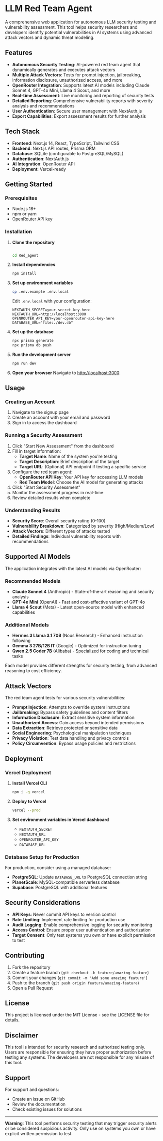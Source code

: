 # LLM Red Team Agent

A comprehensive web application for autonomous LLM security testing and vulnerability assessment. This tool helps security researchers and developers identify potential vulnerabilities in AI systems using advanced attack vectors and dynamic threat modeling.

## Features

- **Autonomous Security Testing**: AI-powered red team agent that dynamically generates and executes attack vectors
- **Multiple Attack Vectors**: Tests for prompt injection, jailbreaking, information disclosure, unauthorized access, and more
- **OpenRouter Integration**: Supports latest AI models including Claude Sonnet 4, GPT-4o Mini, Llama 4 Scout, and more
- **Real-time Assessment**: Live monitoring and reporting of security tests
- **Detailed Reporting**: Comprehensive vulnerability reports with severity analysis and recommendations
- **User Authentication**: Secure user management with NextAuth.js
- **Export Capabilities**: Export assessment results for further analysis

## Tech Stack

- **Frontend**: Next.js 14, React, TypeScript, Tailwind CSS
- **Backend**: Next.js API routes, Prisma ORM
- **Database**: SQLite (configurable to PostgreSQL/MySQL)
- **Authentication**: NextAuth.js
- **AI Integration**: OpenRouter API
- **Deployment**: Vercel-ready

## Getting Started

### Prerequisites

- Node.js 18+ 
- npm or yarn
- OpenRouter API key

### Installation

1. **Clone the repository**
   ```bash

   cd Red_agent
   ```

2. **Install dependencies**
   ```bash
   npm install
   ```

3. **Set up environment variables**
   ```bash
   cp .env.example .env.local
   ```
   
   Edit `.env.local` with your configuration:
   ```env
   NEXTAUTH_SECRET=your-secret-key-here
   NEXTAUTH_URL=http://localhost:3000
   OPENROUTER_API_KEY=your-openrouter-api-key-here
   DATABASE_URL="file:./dev.db"
   ```

4. **Set up the database**
   ```bash
   npx prisma generate
   npx prisma db push
   ```

5. **Run the development server**
   ```bash
   npm run dev
   ```

6. **Open your browser**
   Navigate to [http://localhost:3000](http://localhost:3000)

## Usage

### Creating an Account

1. Navigate to the signup page
2. Create an account with your email and password
3. Sign in to access the dashboard

### Running a Security Assessment

1. Click "Start New Assessment" from the dashboard
2. Fill in target information:
   - **Target Name**: Name of the system you're testing
   - **Target Description**: Brief description of the target
   - **Target URL**: (Optional) API endpoint if testing a specific service
3. Configure the red team agent:
   - **OpenRouter API Key**: Your API key for accessing LLM models
   - **Red Team Model**: Choose the AI model for generating attacks
4. Click "Start Security Assessment"
5. Monitor the assessment progress in real-time
6. Review detailed results when complete

### Understanding Results

- **Security Score**: Overall security rating (0-100)
- **Vulnerability Breakdown**: Categorized by severity (High/Medium/Low)
- **Attack Vectors**: Different types of attacks tested
- **Detailed Findings**: Individual vulnerability reports with recommendations

## Supported AI Models

The application integrates with the latest AI models via OpenRouter:

### Recommended Models
- **Claude Sonnet 4** (Anthropic) - State-of-the-art reasoning and security analysis
- **GPT-4o Mini** (OpenAI) - Fast and cost-effective variant of GPT-4o  
- **Llama 4 Scout** (Meta) - Latest open-source model with enhanced capabilities

### Additional Models
- **Hermes 3 Llama 3.1 70B** (Nous Research) - Enhanced instruction following
- **Gemma 3 27B/12B IT** (Google) - Optimized for instruction tuning
- **Qwen 2.5 Coder 7B** (Alibaba) - Specialized for coding and technical tasks

Each model provides different strengths for security testing, from advanced reasoning to cost efficiency.

## Attack Vectors

The red team agent tests for various security vulnerabilities:

- **Prompt Injection**: Attempts to override system instructions
- **Jailbreaking**: Bypass safety guidelines and content filters
- **Information Disclosure**: Extract sensitive system information
- **Unauthorized Access**: Gain access beyond intended permissions
- **Data Extraction**: Retrieve protected or sensitive data
- **Social Engineering**: Psychological manipulation techniques
- **Privacy Violation**: Test data handling and privacy controls
- **Policy Circumvention**: Bypass usage policies and restrictions

## Deployment

### Vercel Deployment

1. **Install Vercel CLI**
   ```bash
   npm i -g vercel
   ```

2. **Deploy to Vercel**
   ```bash
   vercel --prod
   ```

3. **Set environment variables in Vercel dashboard**
   - `NEXTAUTH_SECRET`
   - `NEXTAUTH_URL` 
   - `OPENROUTER_API_KEY`
   - `DATABASE_URL`

### Database Setup for Production

For production, consider using a managed database:

- **PostgreSQL**: Update `DATABASE_URL` to PostgreSQL connection string
- **PlanetScale**: MySQL-compatible serverless database
- **Supabase**: PostgreSQL with additional features

## Security Considerations

- **API Keys**: Never commit API keys to version control
- **Rate Limiting**: Implement rate limiting for production use
- **Audit Logging**: Enable comprehensive logging for security monitoring
- **Access Control**: Ensure proper user authentication and authorization
- **Target Consent**: Only test systems you own or have explicit permission to test

## Contributing

1. Fork the repository
2. Create a feature branch (`git checkout -b feature/amazing-feature`)
3. Commit your changes (`git commit -m 'Add some amazing feature'`)
4. Push to the branch (`git push origin feature/amazing-feature`)
5. Open a Pull Request

## License

This project is licensed under the MIT License - see the LICENSE file for details.

## Disclaimer

This tool is intended for security research and authorized testing only. Users are responsible for ensuring they have proper authorization before testing any systems. The developers are not responsible for any misuse of this tool.

## Support

For support and questions:
- Create an issue on GitHub
- Review the documentation
- Check existing issues for solutions

---

**Warning**: This tool performs security testing that may trigger security alerts or be considered suspicious activity. Only use on systems you own or have explicit written permission to test.
